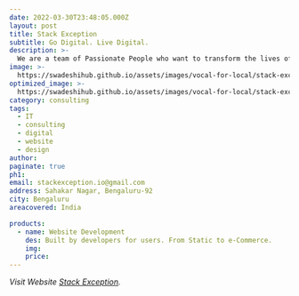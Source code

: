 ```yaml
---
date: 2022-03-30T23:48:05.000Z
layout: post
title: Stack Exception
subtitle: Go Digital. Live Digital.
description: >-
  We are a team of Passionate People who want to transform the lives of people and businesses with the Technology by helping them take full advantage of the Digital Presence.
image: >-
  https://swadeshihub.github.io/assets/images/vocal-for-local/stack-exception/slider1.jpeg
optimized_image: >-
  https://swadeshihub.github.io/assets/images/vocal-for-local/stack-exception/slider1.jpeg
category: consulting
tags:
  - IT
  - consulting
  - digital
  - website
  - design
author: 
paginate: true
ph1: 
email: stackexception.io@gmail.com
address: Sahakar Nagar, Bengaluru-92
city: Bengaluru
areacovered: India

products:
  - name: Website Development 
    des: Built by developers for users. From Static to e-Commerce.
    img: 
    price: 
---
```


_Visit Website [Stack Exception](https://stack-exception.github.io)._
